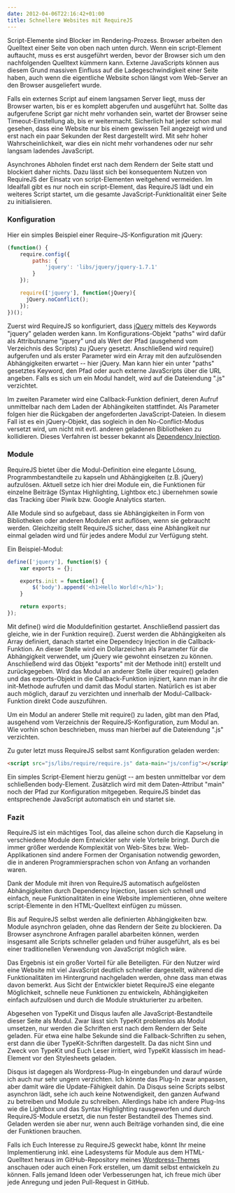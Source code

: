```yaml
---
date: 2012-04-06T22:16:42+01:00
title: Schnellere Websites mit RequireJS
---
```

Script-Elemente sind Blocker im Rendering-Prozess. Browser arbeiten den Quelltext einer Seite von oben nach unten durch. Wenn ein script-Element auftaucht, muss es erst ausgeführt werden, bevor der Browser sich um den nachfolgenden Quelltext kümmern kann. Externe JavaScripts können aus diesem Grund massiven Einfluss auf die Ladegeschwindigkeit einer Seite haben, auch wenn die eigentliche Website schon längst vom Web-Server an den Browser ausgeliefert wurde.

Falls ein externes Script auf einem langsamen Server liegt, muss der Browser warten, bis er es komplett abgerufen und ausgeführt hat. Sollte das aufgerufene Script gar nicht mehr vorhanden sein, wartet der Browser seine Timeout-Einstellung ab, bis er weitermacht. Sicherlich hat jeder schon mal gesehen, dass eine Website nur bis einem gewissen Teil angezeigt wird und erst nach ein paar Sekunden der Rest dargestellt wird. Mit sehr hoher Wahrscheinlichkeit, war dies ein nicht mehr vorhandenes oder nur sehr langsam ladendes JavaScript.

Asynchrones Abholen findet erst nach dem Rendern der Seite statt und blockiert daher nichts. Dazu lässt sich bei konsequentem Nutzen von RequireJS der Einsatz von script-Elementen weitgehend vermeiden. Im Idealfall gibt es nur noch ein script-Element, das RequireJS lädt und ein weiteres Script startet, um die gesamte JavaScript-Funktionalität einer Seite zu initialisieren.

### Konfiguration

Hier ein simples Beispiel einer Require-JS-Konfiguration mit jQuery:

~~~ javascript
(function() {
    require.config({
        paths: {
            'jquery': 'libs/jquery/jquery-1.7.1'
        }
    });

    require(['jquery'], function(jQuery){
      jQuery.noConflict();
    });
})();
~~~

Zuerst wird RequireJS so konfiguriert, dass [jQuery](http://jquery.com/) mittels des Keywords "jquery" geladen werden kann. Im Konfigurations-Objekt "paths" wird dafür als Attributsname "jquery" und als Wert der Pfad (ausgehend vom Verzeichnis des Scripts) zu jQuery gesetzt. Anschließend wird require() aufgerufen und als erster Parameter wird ein Array mit den aufzulösenden Abhängigkeiten erwartet -- hier jQuery. Man kann hier ein unter "paths" gesetztes Keyword, den Pfad oder auch externe JavaScripts über die URL angeben. Falls es sich um ein Modul handelt, wird auf die Dateiendung ".js" verzichtet.

Im zweiten Parameter wird eine Callback-Funktion definiert, deren Aufruf unmittelbar nach dem Laden der Abhängikeiten stattfindet. Als Parameter folgen hier die Rückgaben der angeforderten JavaScript-Dateien. In diesem Fall ist es ein jQuery-Objekt, das sogleich in den No-Conflict-Modus versetzt wird, um nicht mit evtl. anderen geladenen Bibliotheken zu kollidieren. Dieses Verfahren ist besser bekannt als [Dependency Injection](http://de.wikipedia.org/wiki/Dependency_Injection).

### Module

RequireJS bietet über die Modul-Definition eine elegante Lösung, Programmbestandteile zu kapseln und Abhängigkeiten (z.B. jQuery) aufzulösen. Aktuell setze ich hier drei Module ein, die Funktionen für einzelne Beiträge (Syntax Highlighting, Lightbox etc.) übernehmen sowie das Tracking über Piwik bzw. Google Analytics starten.

Alle Module sind so aufgebaut, dass sie Abhängigkeiten in Form von Bibliotheken oder anderen Modulen erst auflösen, wenn sie gebraucht werden. Gleichzeitig stellt RequireJS sicher, dass eine Abhängikeit nur einmal geladen wird und für jedes andere Modul zur Verfügung steht.

Ein Beispiel-Modul:

~~~ javascript
define(['jquery'], function($) {
    var exports = {};

    exports.init = function() {
        $('body').append('<h1>Hello World!</h1>');
    }

    return exports;
});
~~~

Mit define() wird die Moduldefinition gestartet. Anschließend passiert das gleiche, wie in der Funktion require(). Zuerst werden die Abhängigkeiten als Array definiert, danach startet eine Dependecy Injection in die Callback-Funktion. An dieser Stelle wird ein Dollarzeichen als Parameter für die Abhängigkeit verwendet, um jQuery wie gewohnt einsetzen zu können. Anschließend wird das Objekt "exports" mit der Methode init() erstellt und zurückgegeben. Wird das Modul an anderer Stelle über require() geladen und das exports-Objekt in die Callback-Funktion injiziert, kann man in ihr die init-Methode aufrufen und damit das Modul starten. Natürlich es ist aber auch möglich, darauf zu verzichten und innerhalb der Modul-Callback-Funktion direkt Code auszuführen.

Um ein Modul an anderer Stelle mit require() zu laden, gibt man den Pfad, ausgehend vom Verzeichnis der RequireJS-Konfiguration, zum Modul an. Wie vorhin schon beschrieben, muss man hierbei auf die Dateiendung ".js" verzichten.

Zu guter letzt muss RequireJS selbst samt Konfiguration geladen werden:

~~~ html
<script src="js/libs/require/require.js" data-main="js/config"></script>
~~~

Ein simples Script-Element hierzu genügt -- am besten unmittelbar vor dem schließenden body-Element. Zusätzlich wird mit dem Daten-Attribut "main" noch der Pfad zur Konfiguration mitgegeben. RequireJS bindet das entsprechende JavaScript automatisch ein und startet sie.

### Fazit

RequireJS ist ein mächtiges Tool, das alleine schon durch die Kapselung in verschiedene Module dem Entwickler sehr viele Vorteile bringt. Durch die immer größer werdende Komplexität von Web-Sites bzw. Web-Applikationen sind andere Formen der Organisation notwendig geworden, die in anderen Programmiersprachen schon von Anfang an vorhanden waren.

Dank der Module mit ihren von RequireJS automatisch aufgelösten Abhängigkeiten durch Dependency Injection, lassen sich schnell und einfach, neue Funktionalitäten in eine Website implementieren, ohne weitere script-Elemente in den HTML-Quelltext einfügen zu müssen.

Bis auf RequireJS selbst werden alle definierten Abhängigkeiten bzw. Module asynchron geladen, ohne das Rendern der Seite zu blockieren. Da Browser asynchrone Anfragen parallel abarbeiten können, werden insgesamt alle Scripts schneller geladen und früher ausgeführt, als es bei einer traditionellen Verwendung von JavaScript möglich wäre.

Das Ergebnis ist ein großer Vorteil für alle Beteiligten. Für den Nutzer wird eine Website mit viel JavaScript deutlich schneller dargestellt, während die Funktionalitäten im Hintergrund nachgeladen werden, ohne dass man etwas davon bemerkt. Aus Sicht der Entwickler bietet RequireJS eine elegante Möglichkeit, schnelle neue Funktionen zu entwickeln, Abhängigkeiten einfach aufzulösen und durch die Module strukturierter zu arbeiten.

Abgesehen von TypeKit und Disqus laufen alle JavaScript-Bestandteile dieser Seite als Modul. Zwar lässt sich TypeKit problemlos als Modul umsetzen, nur werden die Schriften erst nach dem Rendern der Seite geladen. Für etwa eine halbe Sekunde sind die Fallback-Schriften zu sehen, erst dann die über TypeKit-Schriften dargestellt. Da das nicht Sinn und Zweck von TypeKit und Euch Leser irritiert, wird TypeKit klassisch im head-Element vor den Stylesheets geladen.

Disqus ist dagegen als Wordpress-Plug-In eingebunden und darauf würde ich auch nur sehr ungern verzichten. Ich könnte das Plug-In zwar anpassen, aber damit wäre die Update-Fähigkeit dahin. Da Disqus seine Scripts selbst asynchron lädt, sehe ich auch keine Notwendigkeit, den ganzen Aufwand zu betreiben und Module zu schreiben. Allerdings habe ich andere Plug-Ins wie die Lightbox und das Syntax Highlighting rausgeworfen und durch RequireJS-Module ersetzt, die nun fester Bestandteil des Themes sind. Geladen werden sie aber nur, wenn auch Beiträge vorhanden sind, die eine der Funktionen brauchen.

Falls ich Euch Interesse zu RequireJS geweckt habe, könnt Ihr meine Implementierung inkl. eine Ladesystems für Module aus dem HTML-Quelltext heraus im GitHub-Repository meines [Wordpress-Themes](https://github.com/MadCatme/mcw-blue) anschauen oder auch einen Fork erstellen, um damit selbst entwickeln zu können. Falls jemand Ideen oder Verbesserungen hat, ich freue mich über jede Anregung und jeden Pull-Request in GitHub.

